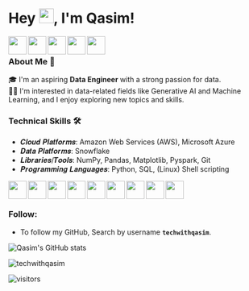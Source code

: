 # Hey <img src="https://github.com/TheDudeThatCode/TheDudeThatCode/blob/master/Assets/Hi.gif" width="29px" height= "29px">, I'm Qasim!

<a href="https://www.linkedin.com/in/techwithqasim/" target="_blank" rel="noopener noreferrer">
  <img align="left" width="36px" src="https://cdn2.iconfinder.com/data/icons/social-media-2285/512/1_Linkedin_unofficial_colored_svg-512.png"  />
</a>

<a href="mailto:muhammadqasim7k@gmail.com" target="_blank" rel="noopener noreferrer">
  <img align="left" width="36px" src="https://cdn4.iconfinder.com/data/icons/logos-brands-in-colors/48/google-gmail-512.png" />
</a>

<a href="https://medium.com/@techwithqasim" target="_blank" rel="noopener noreferrer">
  <img align="left" width="36px" src="https://cdn1.iconfinder.com/data/icons/social-media-rounded-corners/512/Rounded_Medium3_svg-512.png" />
</a>

<a href="https://dev.to/techwithqasim" target="_blank" rel="noopener noreferrer">
  <img align="left" width="36px" src="https://cdn4.iconfinder.com/data/icons/logos-and-brands/512/84_Dev_logo_logos-512.png" />
</a>

<a href="https://www.facebook.com/maeron.7k" target="_blank" rel="noopener noreferrer">
  <img align="left" width="36px" src="https://cdn2.iconfinder.com/data/icons/social-media-2285/512/1_Facebook_colored_svg_copy-512.png"  />
</a>

<br />

### About Me 👋

🎓 I'm an aspiring **Data Engineer** with a strong passion for data.</br>
👨‍💻 I'm interested in data-related fields like Generative AI and Machine Learning, and I enjoy exploring new topics and skills.</br>


### Technical Skills 🛠️

- 𝑪𝒍𝒐𝒖𝒅 𝑷𝒍𝒂𝒕𝒇𝒐𝒓𝒎𝒔: Amazon Web Services (AWS), Microsoft Azure
- 𝑫𝒂𝒕𝒂 𝑷𝒍𝒂𝒕𝒇𝒐𝒓𝒎𝒔: Snowflake
- 𝑳𝒊𝒃𝒓𝒂𝒓𝒊𝒆𝒔/𝑻𝒐𝒐𝒍𝒔: NumPy, Pandas, Matplotlib, Pyspark, Git
- 𝑷𝒓𝒐𝒈𝒓𝒂𝒎𝒎𝒊𝒏𝒈 𝑳𝒂𝒏𝒈𝒖𝒂𝒈𝒆𝒔: Python, SQL, (Linux) Shell scripting

<a href="https://aws.amazon.com/" target="_blank" rel="noreferrer">
  <img align="left" width="36px" src="https://cdn0.iconfinder.com/data/icons/font-awesome-brands-vol-1/640/aws-512.png" />
</a>

<a href="https://www.snowflake.com/en/emea/" target="_blank" rel="noreferrer">
  <img align="left" width="36px" src="https://cdn4.iconfinder.com/data/icons/christmas-spirit-2/32/snow_flake2-512.png" />
</a>

<a href="https://numpy.org/" target="_blank" rel="noreferrer">
  <img align="left" width="36px" src="https://cdn.worldvectorlogo.com/logos/numpy-1.svg" />
</a>

<a href="https://pandas.pydata.org/" target="_blank" rel="noreferrer">
  <img align="left" width="36px" src="https://encrypted-tbn0.gstatic.com/images?q=tbn:ANd9GcQvEqtss0BF2COyVa05kf8QhIQ5iXH9XGGD3A&s" />
</a>

<a href="https://matplotlib.org/" target="_blank" rel="noreferrer">
  <img align="left" width="36px" src="https://upload.wikimedia.org/wikipedia/commons/thumb/0/01/Created_with_Matplotlib-logo.svg/2048px-Created_with_Matplotlib-logo.svg.png" />
</a>

<a href="https://domino.ai/data-science-dictionary/pyspark" target="_blank" rel="noreferrer">
  <img align="left" width="36px" src="https://i.pinimg.com/originals/ee/21/88/ee218862dcfa5524c5d059ebfbb75f8f.png" />
</a>

<a href="https://git-scm.com/" target="_blank" rel="noreferrer">
  <img align="left" width="36px" src="https://www.vectorlogo.zone/logos/git-scm/git-scm-icon.svg" />
</a>

<a href="https://www.python.org/" target="_blank" rel="noreferrer">
  <img align="left" width="36px" src="https://cdn4.iconfinder.com/data/icons/logos-and-brands/512/267_Python_logo-512.png" />
</a>

<a href="https://www.w3schools.com/sql/sql_intro.asp" target="_blank" rel="noreferrer">
  <img align="left" width="36px" src="https://encrypted-tbn0.gstatic.com/images?q=tbn:ANd9GcQ_lTeBk0QdOhzcE4vM82jU6DESzpm27PmiGA&s" />
</a>

<br />
<br />

### Follow:
- To follow my GitHub, Search by username **`techwithqasim`**.

![Qasim's GitHub stats](https://github-readme-stats.vercel.app/api?username=techwithqasim)

<p><img align="center" src="https://github-readme-streak-stats.herokuapp.com/?user=techwithqasim&" alt="techwithqasim" /></p>

![visitors](https://visitor-badge.laobi.icu/badge?page_id=techwithqasim.techwithqasim)

